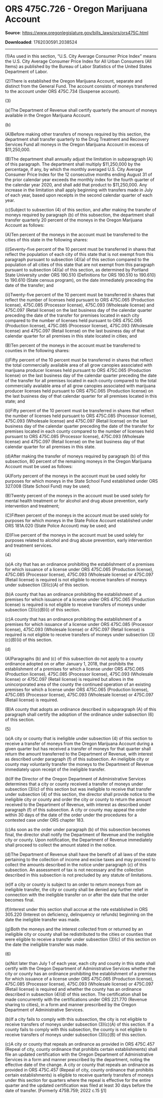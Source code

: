 # ORS 475C.726 - Oregon Marijuana Account

**Source**: https://www.oregonlegislature.gov/bills_laws/ors/ors475C.html

**Downloaded**: 1762030591.2038524

---

(1)As used in this section, “U.S. City Average Consumer Price Index” means the U.S. City Average Consumer Price Index for All Urban Consumers (All Items) as published by the Bureau of Labor Statistics of the United States Department of Labor.

(2)There is established the Oregon Marijuana Account, separate and distinct from the General Fund. The account consists of moneys transferred to the account under ORS 475C.734 (Suspense account).

(3)

(a)The Department of Revenue shall certify quarterly the amount of moneys available in the Oregon Marijuana Account.

(b)

(A)Before making other transfers of moneys required by this section, the department shall transfer quarterly to the Drug Treatment and Recovery Services Fund all moneys in the Oregon Marijuana Account in excess of $11,250,000.

(B)The department shall annually adjust the limitation in subparagraph (A) of this paragraph. The department shall multiply $11,250,000 by the percentage, if any, by which the monthly averaged U.S. City Average Consumer Price Index for the 12 consecutive months ending August 31 of the prior calendar year exceeds the monthly index for the fourth quarter of the calendar year 2020, and shall add that product to $11,250,000. Any increase in the limitation shall apply beginning with transfers made in July of each year, based upon receipts in the second calendar quarter of each year.

(c)Subject to subsection (4) of this section, and after making the transfer of moneys required by paragraph (b) of this subsection, the department shall transfer quarterly 20 percent of the moneys in the Oregon Marijuana Account as follows:

(A)Ten percent of the moneys in the account must be transferred to the cities of this state in the following shares:

(i)Seventy-five percent of the 10 percent must be transferred in shares that reflect the population of each city of this state that is not exempt from this paragraph pursuant to subsection (4)(a) of this section compared to the population of all cities of this state that are not exempt from this paragraph pursuant to subsection (4)(a) of this section, as determined by Portland State University under ORS 190.510 (Definitions for ORS 190.510 to 190.610) to 190.610 (State census program), on the date immediately preceding the date of the transfer; and

(ii)Twenty-five percent of the 10 percent must be transferred in shares that reflect the number of licenses held pursuant to ORS 475C.065 (Production license), 475C.085 (Processor license), 475C.093 (Wholesale license) and 475C.097 (Retail license) on the last business day of the calendar quarter preceding the date of the transfer for premises located in each city compared to the number of licenses held pursuant to ORS 475C.065 (Production license), 475C.085 (Processor license), 475C.093 (Wholesale license) and 475C.097 (Retail license) on the last business day of that calendar quarter for all premises in this state located in cities; and

(B)Ten percent of the moneys in the account must be transferred to counties in the following shares:

(i)Fifty percent of the 10 percent must be transferred in shares that reflect the total commercially available area of all grow canopies associated with marijuana producer licenses held pursuant to ORS 475C.065 (Production license) on the last business day of the calendar quarter preceding the date of the transfer for all premises located in each county compared to the total commercially available area of all grow canopies associated with marijuana producer licenses held pursuant to ORS 475C.065 (Production license) on the last business day of that calendar quarter for all premises located in this state; and

(ii)Fifty percent of the 10 percent must be transferred in shares that reflect the number of licenses held pursuant to ORS 475C.085 (Processor license), 475C.093 (Wholesale license) and 475C.097 (Retail license) on the last business day of the calendar quarter preceding the date of the transfer for premises located in each county compared to the number of licenses held pursuant to ORS 475C.085 (Processor license), 475C.093 (Wholesale license) and 475C.097 (Retail license) on the last business day of that calendar quarter for all premises in this state.

(d)After making the transfer of moneys required by paragraph (b) of this subsection, 80 percent of the remaining moneys in the Oregon Marijuana Account must be used as follows:

(A)Forty percent of the moneys in the account must be used solely for purposes for which moneys in the State School Fund established under ORS 327.008 (State School Fund) may be used;

(B)Twenty percent of the moneys in the account must be used solely for mental health treatment or for alcohol and drug abuse prevention, early intervention and treatment;

(C)Fifteen percent of the moneys in the account must be used solely for purposes for which moneys in the State Police Account established under ORS 181A.020 (State Police Account) may be used; and

(D)Five percent of the moneys in the account must be used solely for purposes related to alcohol and drug abuse prevention, early intervention and treatment services.

(4)

(a)A city that has an ordinance prohibiting the establishment of a premises for which issuance of a license under ORS 475C.065 (Production license), 475C.085 (Processor license), 475C.093 (Wholesale license) or 475C.097 (Retail license) is required is not eligible to receive transfers of moneys under subsection (3)(c)(A) of this section.

(b)A county that has an ordinance prohibiting the establishment of a premises for which issuance of a license under ORS 475C.065 (Production license) is required is not eligible to receive transfers of moneys under subsection (3)(c)(B)(i) of this section.

(c)A county that has an ordinance prohibiting the establishment of a premises for which issuance of a license under ORS 475C.085 (Processor license), 475C.093 (Wholesale license) or 475C.097 (Retail license) is required is not eligible to receive transfers of moneys under subsection (3)(c)(B)(ii) of this section.

(d)

(A)Paragraphs (b) and (c) of this subsection do not apply to a county ordinance adopted on or after January 1, 2018, that prohibits the establishment of a premises for which a license under ORS 475C.065 (Production license), 475C.085 (Processor license), 475C.093 (Wholesale license) or 475C.097 (Retail license) is required but allows in the unincorporated area of the county the continued operation of an existing premises for which a license under ORS 475C.065 (Production license), 475C.085 (Processor license), 475C.093 (Wholesale license) or 475C.097 (Retail license) is required.

(B)A county that adopts an ordinance described in subparagraph (A) of this paragraph shall certify the adoption of the ordinance under subsection (6) of this section.

(5)

(a)A city or county that is ineligible under subsection (4) of this section to receive a transfer of moneys from the Oregon Marijuana Account during a given quarter but has received a transfer of moneys for that quarter shall return the amount transferred to the Department of Revenue, with interest as described under paragraph (f) of this subsection. An ineligible city or county may voluntarily transfer the moneys to the Department of Revenue immediately upon receipt of the ineligible transfer.

(b)If the Director of the Oregon Department of Administrative Services determines that a city or county received a transfer of moneys under subsection (3)(c) of this section but was ineligible to receive that transfer under subsection (4) of this section, the director shall provide notice to the ineligible city or county and order the city or county to return the amount received to the Department of Revenue, with interest as described under paragraph (f) of this subsection. A city or county may appeal the order within 30 days of the date of the order under the procedures for a contested case under ORS chapter 183.

(c)As soon as the order under paragraph (b) of this subsection becomes final, the director shall notify the Department of Revenue and the ineligible city or county. Upon notification, the Department of Revenue immediately shall proceed to collect the amount stated in the notice.

(d)The Department of Revenue shall have the benefit of all laws of the state pertaining to the collection of income and excise taxes and may proceed to collect the amounts described in the notice under paragraph (c) of this subsection. An assessment of tax is not necessary and the collection described in this subsection is not precluded by any statute of limitations.

(e)If a city or county is subject to an order to return moneys from an ineligible transfer, the city or county shall be denied any further relief in connection with the ineligible transfer on or after the date that the order becomes final.

(f)Interest under this section shall accrue at the rate established in ORS 305.220 (Interest on deficiency, delinquency or refunds) beginning on the date the ineligible transfer was made.

(g)Both the moneys and the interest collected from or returned by an ineligible city or county shall be redistributed to the cities or counties that were eligible to receive a transfer under subsection (3)(c) of this section on the date the ineligible transfer was made.

(6)

(a)Not later than July 1 of each year, each city and county in this state shall certify with the Oregon Department of Administrative Services whether the city or county has an ordinance prohibiting the establishment of a premises for which issuance of a license under ORS 475C.065 (Production license), 475C.085 (Processor license), 475C.093 (Wholesale license) or 475C.097 (Retail license) is required and whether the county has an ordinance described in subsection (4)(d) of this section. The certification shall be made concurrently with the certifications under ORS 221.770 (Revenue sharing to cities), in a form and manner prescribed by the Oregon Department of Administrative Services.

(b)If a city fails to comply with this subsection, the city is not eligible to receive transfers of moneys under subsection (3)(c)(A) of this section. If a county fails to comply with this subsection, the county is not eligible to receive transfers of moneys under subsection (3)(c)(B) of this section.

(c)A city or county that repeals an ordinance as provided in ORS 475C.457 (Repeal of city, county ordinance that prohibits certain establishments) shall file an updated certification with the Oregon Department of Administrative Services in a form and manner prescribed by the department, noting the effective date of the change. A city or county that repeals an ordinance as provided in ORS 475C.457 (Repeal of city, county ordinance that prohibits certain establishments) is eligible to receive quarterly transfers of moneys under this section for quarters where the repeal is effective for the entire quarter and the updated certification was filed at least 30 days before the date of transfer. [Formerly 475B.759; 2022 c.15 §1]